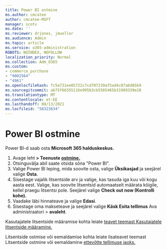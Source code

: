 ```yaml
---
title: Power BI ostmine
ms.author: cmcatee
author: cmcatee-MSFT
manager: scotv
ms.date: ''
ms.reviewer: drjones, jmueller
ms.audience: Admin
ms.topic: article
ms.service: o365-administration
ROBOTS: NOINDEX, NOFOLLOW
localization_priority: Normal
ms.collection: Adm_O365
ms.custom:
- commerce_purchase
- "9002564"
- "4961"
ms.openlocfilehash: fc5e731ee05722c7cd707239af5ad4c07a6d85b9
ms.sourcegitcommit: ab75f66355116e995b3cb5505465b31989339e28
ms.translationtype: MT
ms.contentlocale: et-EE
ms.lasthandoff: 08/13/2021
ms.locfileid: "58323634"
---
```

# <a name="purchase-power-bi"></a>Power BI ostmine

Power BI-d saab osta **Microsoft 365 halduskeskus.**

1. Avage leht **> Teenuste [ostmine.](https://go.microsoft.com/fwlink/p/?linkid=868433)**
2. Otsinguvälja abil saate otsida sõna "Power BI".
3. Valige Power BI leping, mida soovite osta, valige **Üksikasjad** ja seejärel valige **Osta**.
4. Sisestage vajalik litsentside arv ja valige, kas tasuda iga kuu või kogu aasta eest. Valige, kas soovite litsentsid automaatselt määrata kõigile, kellel praegu litsentsi pole. Seejärel valige **Check out now (Kontrolli kohe).**
5. Vaadake läbi hinnateave ja valige **Edasi**.
6. Sisestage oma makseteave ja seejärel valige **Käsk Esita tellimus** Ava administraatori  >  **avaleht**.

Kasutajatele litsentside määramise kohta leiate [teavet teemast Kasutajatele litsentside määramine.](https://docs.microsoft.com/microsoft-365/admin/manage/assign-licenses-to-users)

Litsentside ostmise või eemaldamise kohta leiate lisateavet teemast Litsentside ostmine või eemaldamine [ettevõtte tellimuse jaoks.](https://docs.microsoft.com/microsoft-365/commerce/licenses/buy-licenses)